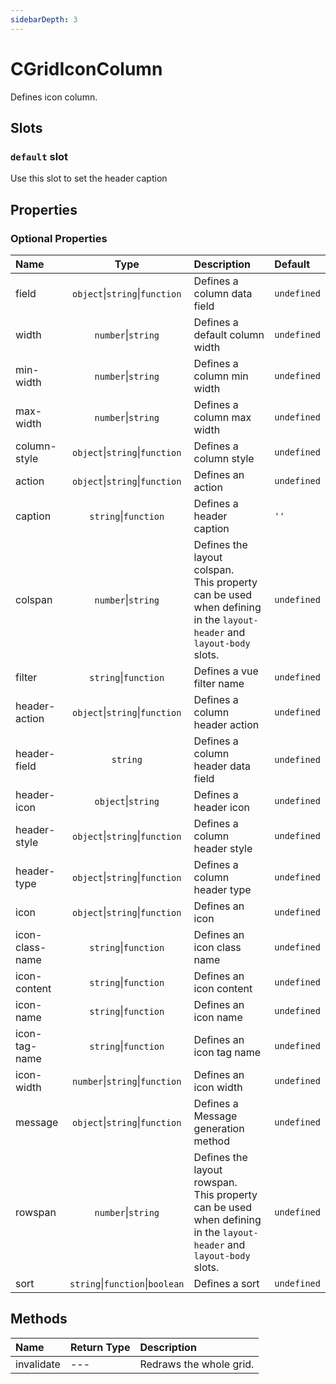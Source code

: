 ```yaml
---
sidebarDepth: 3
---
```


# CGridIconColumn

Defines icon column.

## Slots

<!-- SLOT_DEFAULT_START -->

### `default` slot

Use this slot to set the header caption

<!-- SLOT_DEFAULT_END -->

## Properties

<!-- PROPS_TABLE_START -->

### Optional Properties

| Name            |                  Type                   | Description                                                                                                            | Default     |
| :-------------- | :-------------------------------------: | :--------------------------------------------------------------------------------------------------------------------- | :---------- |
| field           | `object`&#124;`string`&#124;`function`  | Defines a column data field                                                                                            | `undefined` |
| width           |         `number`&#124;`string`          | Defines a default column width                                                                                         | `undefined` |
| min-width       |         `number`&#124;`string`          | Defines a column min width                                                                                             | `undefined` |
| max-width       |         `number`&#124;`string`          | Defines a column max width                                                                                             | `undefined` |
| column-style    | `object`&#124;`string`&#124;`function`  | Defines a column style                                                                                                 | `undefined` |
| action          | `object`&#124;`string`&#124;`function`  | Defines an action                                                                                                      | `undefined` |
| caption         |        `string`&#124;`function`         | Defines a header caption                                                                                               | `''`        |
| colspan         |         `number`&#124;`string`          | Defines the layout colspan.<br>This property can be used when defining in the `layout-header` and `layout-body` slots. | `undefined` |
| filter          |        `string`&#124;`function`         | Defines a vue filter name                                                                                              | `undefined` |
| header-action   | `object`&#124;`string`&#124;`function`  | Defines a column header action                                                                                         | `undefined` |
| header-field    |                `string`                 | Defines a column header data field                                                                                     | `undefined` |
| header-icon     |         `object`&#124;`string`          | Defines a header icon                                                                                                  | `undefined` |
| header-style    | `object`&#124;`string`&#124;`function`  | Defines a column header style                                                                                          | `undefined` |
| header-type     | `object`&#124;`string`&#124;`function`  | Defines a column header type                                                                                           | `undefined` |
| icon            | `object`&#124;`string`&#124;`function`  | Defines an icon                                                                                                        | `undefined` |
| icon-class-name |        `string`&#124;`function`         | Defines an icon class name                                                                                             | `undefined` |
| icon-content    |        `string`&#124;`function`         | Defines an icon content                                                                                                | `undefined` |
| icon-name       |        `string`&#124;`function`         | Defines an icon name                                                                                                   | `undefined` |
| icon-tag-name   |        `string`&#124;`function`         | Defines an icon tag name                                                                                               | `undefined` |
| icon-width      | `number`&#124;`string`&#124;`function`  | Defines an icon width                                                                                                  | `undefined` |
| message         | `object`&#124;`string`&#124;`function`  | Defines a Message generation method                                                                                    | `undefined` |
| rowspan         |         `number`&#124;`string`          | Defines the layout rowspan.<br>This property can be used when defining in the `layout-header` and `layout-body` slots. | `undefined` |
| sort            | `string`&#124;`function`&#124;`boolean` | Defines a sort                                                                                                         | `undefined` |

<!-- PROPS_TABLE_END -->

## Methods

<!-- METHODS_TABLE_START -->

| Name       | Return Type | Description             |
| :--------- | :---------- | :---------------------- |
| invalidate | ---         | Redraws the whole grid. |

<!-- METHODS_TABLE_END -->
